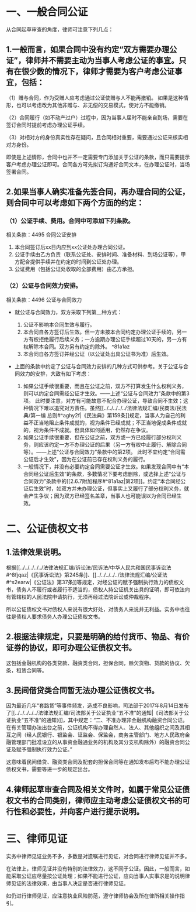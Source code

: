 # 一、一般合同公证
从合同起草审查的角度，律师可注意下列几点：
## 1.一般而言，如果合同中没有约定“双方需要办理公证”，律师并不需要主动为当事人考虑公证的事宜。只有在很少数的情况下，律师才需要为客户考虑公证事宜，包括：
（1）赠与合同，作为受赠人应考虑通过公证使赠与人不能再撤销。
如果是这种情形，也可以考虑改为其他非赠与、非无偿的交易模式，使对方不能撤销。

（2）合同履行（如不动产过户）过程中，因为当事人届时不能亲自到场，需要在签订合同时提前考虑办理公证手续。

（3）对相对方的身份真实性存在疑问，且合同相对重要，需要通过公证来核实相对方身份。

即使是上述情形，合同中也并不一定需要专门添加关于公证的条款，而只需要提示客户考虑办理公证即可。合同各方可先拟订沟通好合同文本，在办理公证时，当场签署合同。
## 2.如果当事人确实准备先签合同，再办理合同的公证，则合同中可以考虑如下两个方面的约定：
### （1）公证手续、费用。合同中可添加下列条款。
相关条款：4495 合同公证安排
1. 本合同签订后xx日内应到xx公证处办理合同公证。
2. 公证手续由乙方负责（联系公证处、安排时间、准备材料、到场公证等），甲方配合提供手续并在约定的时间到公证处办理。
3. 公证费用（包括公证处收取的全部费用）由乙方承担。
### （2）公证与合同效力安排。
相关条款：4496 公证与合同效力

- 就公证与合同效力，双方采取下列第＿种方式：
	1. 公证不影响本合同生效与履行。
	2. 本合同自各方签订后生效。但一方未按本合同约定办理公证手续的，另一方有权拒绝履行后续义务；一方逾期办理公证手续超过10天的，另一方有权解除本合同。双方另有约定的除外。 ^81a1az
	3. 本合同自各方签订并经公证（以公证处出具公证书为准）后生效。

- 上面的条款中约定了公证与合同效力安排的几种方式可供参考。关于公证与合同效力的安排，大致有如下考虑：
	1. 如果公证手续很重要，而且在公证之前，双方不打算发生什么权利义务，则可以约定合同需经公证才生效。——上述“公证与合同效力”条款中的第3项。
		此时要注意，对方有可能故意不配合办理公证，导致合同不生效；这种情况下难以追究对方责任。虽然[[../../../../../法律法规汇编/民商法/民法典/第一编 总则#^aghy2f|《民法典》第159条]]规定，当事人为自己的利益不正当地阻止条件成就的，视为条件已经成就；不正当地促成条件成就的，视为条件不成就。但具体如何适用，仍然存在争议。
	1. 如果公证手续很重要，但在公证之前，双方或一方已经履行部分权利义务，则应该约定一方不办理公证的后果（另一方有权中止履行、解除合同等）。——上述“公证与合同效力”条款中的第2项。
		此时不宜约定“合同需公证后才生效”，因为在公证前已存在权利义务的履行。
	1. 一般情况下，并没有必要约定合同需要公证才生效。如果发现合同中有“本合同经公证后生效”的条款，多数情况下要考虑删除，或选择上述“公证与合同效力”条款中的[[2.6.7附加程序#^81a1az|第2项]]。约定“本合同经公证后生效”时，如双方并未办理公证，但事实上又履行了部分权利义务，就会产生争议；因为双方已经签名盖章，当事人也可能误以为合同已经生效。
# 二、公证债权文书
## 1.法律效果说明。
根据[[../../../../../法律法规汇编/诉讼法/民诉法/中华人民共和国民事诉讼法#^8fjqaz|《民事诉讼法》第245条]]、[[../../../../../法律法规汇编/公证法#^s2earw|《公证法》第37条]]等规定，对经公证的赋予强制执行效力的债权文书，债务人不履行或者履行不适当的，债权人持公证机关出具的证明，即可依法向有管辖权的人民法院申请执行，无须再经过法院诉讼或仲裁程序。

所以公证债权文书对债权人来说有很大好处，对债务人来说并无利益。实务中也往往是债权人要求债务人办理公证债权文书。
## 2.根据法律规定，只要是明确的给付货币、物品、有价证券的协议，即可办理公证债权文书。
这包括金融机构的各类贷款、融资类合同，担保合同，赊欠货物、货款的协议、欠条，租赁合同等。
## 3.民间借贷类合同暂无法办理公证债权文书。
因为最近几年“套路贷”等事件频发，造成不良影响，司法部于2017年8月14日发布了[[../../../../../法律法规汇编/司法部关于公证执业“五不准”的通知|《司法部关于公证执业“五不准”的通知》]]，其中规定：“二、不准办理非金融机构融资合同公证。在有关管理办法出台之前，公证机构不得办理自然人、法人、其他组织之间及其相互之间（经人民银行、银监会、证监会、保监会，商务主管部门、地方人民政府金融管理部门批准设立的从事资金融通业务的机构及其分支机构除外）的融资合同公证及赋予强制执行效力公证。”

这意味着民间借贷、融资类合同及配套的担保合同等在通知发布后均不能办理公证债权文书，需要等进一步的规定出台。
## 4.律师起草审查合同及相关文件时，如属于常见公证债权文书的合同类别，律师应主动考虑公证债权文书的可行性和必要性，并向客户进行提示说明。
# 三、律师见证
实务中律师见证业务不多，多数是对遗嘱进行见证，对合同进行律师见证并不多。

在法律上，律师见证并没有特别的法律效力，这不同于公证。因此，一般而言，如能采取公证应尽量按公证处理；如果不能进行公证，应向当事人实事求是的说明律师见证的法律效果，由当事人决定是否进行律师见证。

如仍进行律师见证，应注意执业风险防范，遵守律师协会及所在律所相关操作指引。